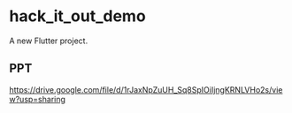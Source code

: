 # hack_it_out_demo

A new Flutter project.

## PPT
<a>https://drive.google.com/file/d/1rJaxNpZuUH_Sq8SpIOiIjngKRNLVHo2s/view?usp=sharing</a>

<!-- This project is a starting point for a Flutter application.

A few resources to get you started if this is your first Flutter project:

- [Lab: Write your first Flutter app](https://flutter.dev/docs/get-started/codelab)
- [Cookbook: Useful Flutter samples](https://flutter.dev/docs/cookbook)

For help getting started with Flutter, view our
[online documentation](https://flutter.dev/docs), which offers tutorials,
samples, guidance on mobile development, and a full API reference. -->
